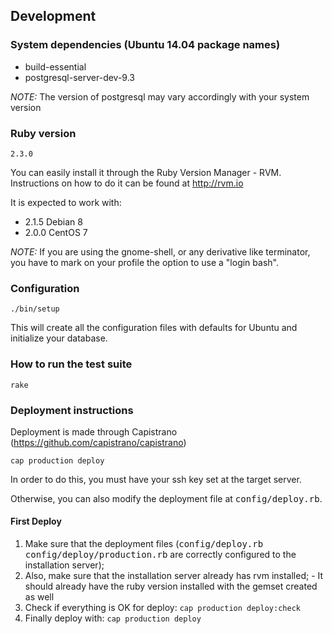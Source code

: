 ## Development

### System dependencies (Ubuntu 14.04 package names)
- build-essential
- postgresql-server-dev-9.3

*NOTE:* The version of postgresql may vary accordingly with your system version

### Ruby version
`2.3.0`

You can easily install it through the Ruby Version Manager - RVM. Instructions on how to do it can be found at http://rvm.io

It is expected to work with:

- 2.1.5 Debian 8
- 2.0.0 CentOS 7

*NOTE:* If you are using the gnome-shell, or any derivative like terminator, you have to mark on your profile the option to use a "login bash".


### Configuration

    ./bin/setup

This will create all the configuration files with defaults for Ubuntu and initialize your database.

### How to run the test suite

    rake

### Deployment instructions

Deployment is made through Capistrano (https://github.com/capistrano/capistrano)

    cap production deploy

In order to do this, you must have your ssh key set at the target server.

Otherwise, you can also modify the deployment file at <tt>config/deploy.rb</tt>.

#### First Deploy

  1. Make sure that the deployment files (<tt>config/deploy.rb</tt> <tt>config/deploy/production.rb</tt> are correctly configured to the installation server);
  2. Also, make sure that the installation server already has rvm installed;
    - It should already have the ruby version installed with the gemset created as well
  3. Check if everything is OK for deploy:
      `cap production deploy:check`
  4. Finally deploy with:
      `cap production deploy`
